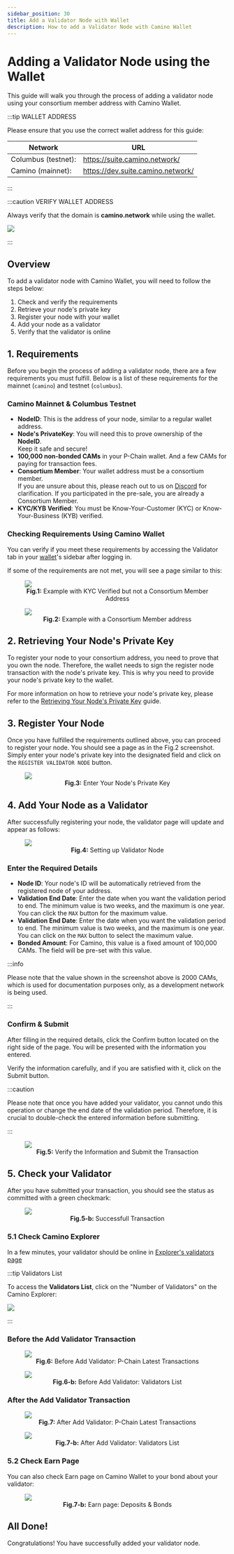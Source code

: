 ```yaml
---
sidebar_position: 30
title: Add a Validator Node with Wallet
description: How to add a Validator Node with Camino Wallet
---
```


# Adding a Validator Node using the Wallet

<!-- :::caution Work In Progress

This document is **work-in-progress**. It will be updated as the implementation is ready on the Camino Wallet.

Please check [**How to Add a Validator Node with cURL**](add-validator-with-curl), until this document is ready.

:::
 -->

This guide will walk you through the process of adding a validator node using your consortium member address with Camino Wallet.

:::tip WALLET ADDRESS

Please ensure that you use the correct wallet address for this guide:

| Network             | URL                               |
| ------------------- | --------------------------------- |
| Columbus (testnet): | https://suite.camino.network/     |
| Camino (mainnet):   | https://dev.suite.camino.network/ |

:::

:::caution VERIFY WALLET ADDRESS

Always verify that the domain is **camino.network** while using the wallet.

![](/img/add-validator/wallet-ssl-check-0.png)

:::

## Overview

To add a validator node with Camino Wallet, you will need to follow the steps below:

1. Check and verify the requirements
1. Retrieve your node's private key
1. Register your node with your wallet
1. Add your node as a validator
1. Verify that the validator is online

## 1. Requirements

Before you begin the process of adding a validator node, there are a few requirements you must fulfill.
Below is a list of these requirements for the mainnet (`camino`) and testnet (`columbus`).

### **Camino Mainnet** & **Columbus Testnet**

- **NodeID**: This is the address of your node, similar to a regular wallet address.
- **Node's PrivateKey**: You will need this to prove ownership of the **NodeID**.<br/>
  Keep it safe and secure!
- **100,000 non-bonded CAMs** in your P-Chain wallet. And a few CAMs for paying for transaction fees.<br/>
- **Consortium Member**: Your wallet address must be a consortium member.<br/>
  If you are unsure about this, please reach out to us on [Discord](https://discord.gg/camino) for clarification. If you participated in the pre-sale, you are already a Consortium Member.
- **KYC/KYB Verified**: You must be Know-Your-Customer (KYC) or Know-Your-Business (KYB) verified.

### Checking Requirements Using Camino Wallet

You can verify if you meet these requirements by accessing the Validator tab in your [wallet](https://wallet.camino.network)'s sidebar after logging in.

If some of the requirements are not met, you will see a page similar to this:

<figure>
<img class="zoom" src="/img/add-validator/00-no-c-member-kyc-verified.png"/>
<figcaption align = "center"><b>Fig.1:</b> Example with KYC Verified but not a Consortium Member Address</figcaption>
</figure>

<figure>
<img class="zoom" src="/img/add-validator/05-add-val-funds-green.png"/>
<figcaption align = "center"><b>Fig.2:</b> Example with a Consortium Member address</figcaption>
</figure>

## 2. Retrieving Your Node's Private Key

To register your node to your consortium address, you need to prove that you own the node. Therefore, the wallet needs to sign the register node transaction with the node's private key. This is why you need to provide your node's private key to the wallet.

For more information on how to retrieve your node's private key, please refer to the [Retrieving Your Node's Private Key](/guides/add-validator-with-curl#retrieving-your-nodes-private-key) guide.

## 3. Register Your Node

Once you have fulfilled the requirements outlined above, you can proceed to register your node. You should see a page as in the Fig.2 screenshot.
Simply enter your node's private key into the designated field and click on the `REGISTER VALIDATOR NODE` button.

<figure>
<img class="zoom" src="/img/add-validator/06-add-val-pkey-input.png"/>
<figcaption align = "center"><b>Fig.3:</b> Enter Your Node's Private Key</figcaption>
</figure>

## 4. Add Your Node as a Validator

After successfully registering your node, the validator page will update and appear as follows:

<figure>
<img class="zoom" src="/img/add-validator/07-add-val-confirm.png"/>
<figcaption align = "center"><b>Fig.4:</b> Setting up Validator Node</figcaption>
</figure>

### Enter the Required Details

- **Node ID**: Your node's ID will be automatically retrieved from the registered node of your address.
- **Validation End Date**: Enter the date when you want the validation period to end. The minimum value is two weeks, and the maximum is one year. You can click the `MAX` button for the maximum value.
- **Validation End Date**: Enter the date when you want the validation period to end. The minimum value is two weeks, and the maximum is one year. You can click on the `MAX` button to select the maximum value.
- **Bonded Amount**: For Camino, this value is a fixed amount of 100,000 CAMs. The field will be pre-set with this value.

:::info

Please note that the value shown in the screenshot above is 2000 CAMs, which is used for documentation purposes only, as a development network is being used.

:::

### Confirm & Submit

After filling in the required details, click the Confirm button located on the right side of the page. You will be presented with the information you entered.

Verify the information carefully, and if you are satisfied with it, click on the Submit button.

:::caution

Please note that once you have added your validator, you cannot undo this operation or change the end date of the validation period.
Therefore, it is crucial to double-check the entered information before submitting.

:::

<figure>
<img class="zoom" src="/img/add-validator/08-add-val-submit.png"/>
<figcaption align = "center"><b>Fig.5:</b> Verify the Information and Submit the Transaction</figcaption>
</figure>

## 5. Check your Validator

After you have submitted your transaction, you should see the status as committed with a green checkmark:

<figure>
<img class="zoom" src="/img/add-validator/09c-add-val-committed-tx-extra.png"/>
<figcaption align = "center"><b>Fig.5-b:</b> Successfull Transaction</figcaption>
</figure>

### 5.1 Check Camino Explorer

In a few minutes, your validator should be online in [Explorer's validators page](https://dev.suite.camino.network/explorer/validators)

:::tip Validators List

To access the **Validators List**, click on the "Number of Validators" on the Camino Explorer:

<img class="zoom" src="/img/add-validator/06-check-validators.png"/>

:::

### Before the Add Validator Transaction

<figure>
<img class="zoom" src="/img/add-validator/e1-initial-2x.png"/>
<figcaption align = "center"><b>Fig.6:</b> Before Add Validator: P-Chain Latest Transactions</figcaption>
</figure>

<figure>
<img class="zoom" src="/img/add-validator/e2-initial-2x-val-list.png"/>
<figcaption align = "center"><b>Fig.6-b:</b> Before Add Validator: Validators List</figcaption>
</figure>

### After the Add Validator Transaction

<figure>
<img class="zoom" src="/img/add-validator/e3-val-added-3x.png"/>
<figcaption align = "center"><b>Fig.7:</b> After Add Validator: P-Chain Latest Transactions</figcaption>
</figure>

<figure>
<img class="zoom" src="/img/add-validator/e3-val-added-3x-val-list.png"/>
<figcaption align = "center"><b>Fig.7-b:</b> After Add Validator: Validators List</figcaption>
</figure>

### 5.2 Check Earn Page

You can also check Earn page on Camino Wallet to your bond about your validator:

<figure>
<img class="zoom" src="/img/add-validator/10-earn-tab.png"/>
<figcaption align = "center"><b>Fig.7-b:</b> Earn page: Deposits & Bonds</figcaption>
</figure>

## All Done!

Congratulations! You have successfully added your validator node.
